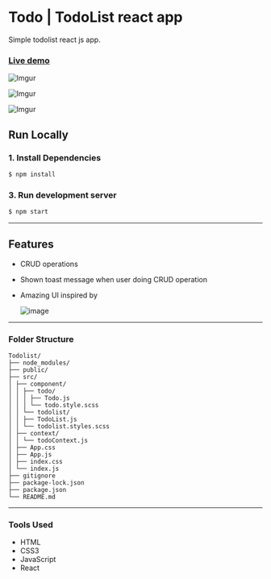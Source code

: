 # Todo | TodoList react app

Simple todolist react js app.

### [Live demo](https://todolist-react-cn.netlify.app/)

![Imgur](https://i.imgur.com/nZBnncf.png)

![Imgur](https://i.imgur.com/mVYcNJ3.png)

![Imgur](https://i.imgur.com/CPG7IoN.png)

## Run Locally

### 1. Install Dependencies

```sh
$ npm install
```

### 3. Run development server

```sh
$ npm start
```

---

## Features

- CRUD operations
- Shown toast message when user doing CRUD operation
- Amazing UI inspired by

  ![image](https://i.stack.imgur.com/thsNp.jpg])

---

### Folder Structure

```
Todolist/
├── node_modules/
├── public/
├── src/
│ ├── component/
│ │ ├── todo/
│ │ │ ├── Todo.js
│ │ │ └── todo.style.scss
│ │ └── todolist/
│ │ ├── TodoList.js
│ │ └── todolist.styles.scss
│ ├── context/
│ │ └── todoContext.js
│ ├── App.css
│ ├── App.js
│ ├── index.css
│ └── index.js
├── gitignore
├── package-lock.json
├── package.json
└── README.md
```

---

### Tools Used

- HTML
- CSS3
- JavaScript
- React
